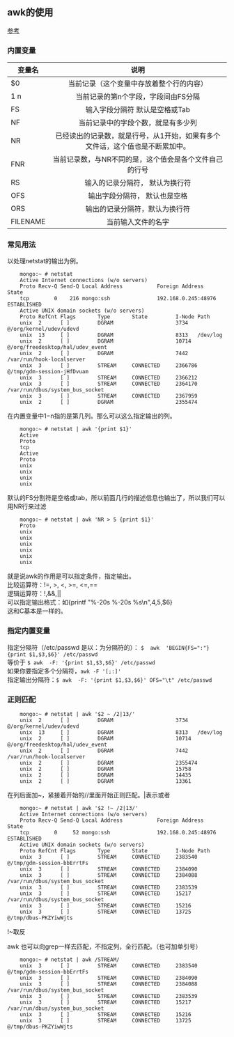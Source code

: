 ## awk的使用
[参考](http://coolshell.cn/articles/9070.html)
### 内置变量

变量名         | 说明          | 
------------- |:-------------:|
$0            | 当前记录（这个变量中存放着整个行的内容）  |
$1~$n	|当前记录的第n个字段，字段间由FS分隔  |
FS	|输入字段分隔符 默认是空格或Tab|
NF	|当前记录中的字段个数，就是有多少列|
NR	|已经读出的记录数，就是行号，从1开始，如果有多个文件话，这个值也是不断累加中。|
FNR	|当前记录数，与NR不同的是，这个值会是各个文件自己的行号|
RS	|输入的记录分隔符， 默认为换行符|
OFS	|输出字段分隔符， 默认也是空格|
ORS	|输出的记录分隔符，默认为换行符|
FILENAME	|当前输入文件的名字|

### 常见用法
以处理netstat的输出为例。  

        mongo:~ # netstat
        Active Internet connections (w/o servers)
        Proto Recv-Q Send-Q Local Address           Foreign Address         State      
        tcp        0    216 mongo:ssh               192.168.0.245:48976     ESTABLISHED 
        Active UNIX domain sockets (w/o servers)
        Proto RefCnt Flags       Type       State         I-Node Path
        unix  2      [ ]         DGRAM                    3734   @/org/kernel/udev/udevd
        unix  13     [ ]         DGRAM                    8313   /dev/log
        unix  2      [ ]         DGRAM                    10714  @/org/freedesktop/hal/udev_event
        unix  2      [ ]         DGRAM                    7442   /var/run/hook-localserver
        unix  3      [ ]         STREAM     CONNECTED     2366786 @/tmp/gdm-session-jHfDvuam
        unix  3      [ ]         STREAM     CONNECTED     2366212 
        unix  3      [ ]         STREAM     CONNECTED     2364170 /var/run/dbus/system_bus_socket
        unix  3      [ ]         STREAM     CONNECTED     2367959 
        unix  2      [ ]         DGRAM                    2355474 

在内置变量中$1-$n指的是第几列。那么可以这么指定输出的列。

        mongo:~ # netstat | awk '{print $1}'
        Active
        Proto
        tcp
        Active
        Proto
        unix
        unix
        unix
        unix
默认的FS分割符是空格或tab，所以前面几行的描述信息也输出了，所以我们可以用NR行来过滤

        mongo:~ # netstat | awk 'NR > 5 {print $1}'
        Proto
        unix
        unix
        unix
        unix
        unix
        unix

就是说awk的作用是可以指定条件，指定输出。  
比较运算符：!=, >, <, >=, <=,==  
逻辑运算符：!,&&,||  
可以指定输出格式：如{printf "%-20s %-20s %s\n",$4,$5,$6}  
这和C基本是一样的。  

### 指定内置变量
指定分隔符（/etc/passwd 是以：为分隔符的）：
        ```$  awk  'BEGIN{FS=":"} {print $1,$3,$6}' /etc/passwd```   
等价于  ```$ awk  -F: '{print $1,$3,$6}' /etc/passwd```   
如果你要指定多个分隔符，```awk -F '[;:]'```   
指定输出分隔符：```$ awk  -F: '{print $1,$3,$6}' OFS="\t" /etc/passwd```


### 正则匹配

        mongo:~ # netstat | awk '$2 ~ /2|13/'
        unix  2      [ ]         DGRAM                    3734   @/org/kernel/udev/udevd
        unix  13     [ ]         DGRAM                    8313   /dev/log
        unix  2      [ ]         DGRAM                    10714  @/org/freedesktop/hal/udev_event
        unix  2      [ ]         DGRAM                    7442   /var/run/hook-localserver
        unix  2      [ ]         DGRAM                    2355474 
        unix  2      [ ]         DGRAM                    15758  
        unix  2      [ ]         DGRAM                    14435  
        unix  2      [ ]         DGRAM                    13361  
在列后面加~，紧接着开始的//里面开始正则匹配。|表示或者

        mongo:~ # netstat | awk '$2 !~ /2|13/'
        Active Internet connections (w/o servers)
        Proto Recv-Q Send-Q Local Address           Foreign Address         State      
        tcp        0     52 mongo:ssh               192.168.0.245:48976     ESTABLISHED 
        Active UNIX domain sockets (w/o servers)
        Proto RefCnt Flags       Type       State         I-Node Path
        unix  3      [ ]         STREAM     CONNECTED     2383540 @/tmp/gdm-session-bbErrtFs
        unix  3      [ ]         STREAM     CONNECTED     2384090 
        unix  3      [ ]         STREAM     CONNECTED     2384088 /var/run/dbus/system_bus_socket
        unix  3      [ ]         STREAM     CONNECTED     2383539 
        unix  3      [ ]         STREAM     CONNECTED     15217  /var/run/dbus/system_bus_socket
        unix  3      [ ]         STREAM     CONNECTED     15216  
        unix  3      [ ]         STREAM     CONNECTED     13725  @/tmp/dbus-PKZYiwWjts
!~取反

awk 也可以向grep一样去匹配，不指定列，全行匹配。（也可加单引号）

        mongo:~ # netstat | awk /STREAM/
        unix  3      [ ]         STREAM     CONNECTED     2383540 @/tmp/gdm-session-bbErrtFs
        unix  3      [ ]         STREAM     CONNECTED     2384090 
        unix  3      [ ]         STREAM     CONNECTED     2384088 /var/run/dbus/system_bus_socket
        unix  3      [ ]         STREAM     CONNECTED     2383539 
        unix  3      [ ]         STREAM     CONNECTED     15217  /var/run/dbus/system_bus_socket
        unix  3      [ ]         STREAM     CONNECTED     15216  
        unix  3      [ ]         STREAM     CONNECTED     13725  @/tmp/dbus-PKZYiwWjts

